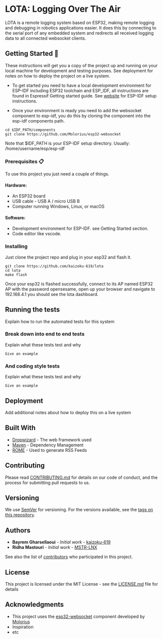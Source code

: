 # LOTA: Logging Over The Air

LOTA is a remote logging system based on ESP32, making remote logging and debugging in robotics applications easier. It does this by connecting to the serial port of any embedded system and redirects all received logging data to all connected websocket clients.

## Getting Started 🚀

These instructions will get you a copy of the project up and running on your local machine for development and testing purposes. See deployment for notes on how to deploy the project on a live system.

* To get started you need to have a local development environment for ESP-IDF including ESP32 toolchain and ESP_IDF, all instructions are found in Espressif Getting started guide.
See [website](https://docs.espressif.com/projects/esp-idf/en/latest/get-started/) for ESP-IDF setup instructions.

* Once your environment is ready you need to add the websocket component to esp-idf, you do this by cloning the component into the esp-idf components path.

```
cd $IDF_PATH/components
git clone https://github.com/Molorius/esp32-websocket
```

Note that $IDF_PATH is your ESP-IDF setup directory.
Usually: /home/username/esp/esp-idf

### Prerequisites 📋

To use this project you just need a couple of things.

#### Hardware:

* An ESP32 board
* USB cable - USB A / micro USB B
* Computer running Windows, Linux, or macOS

#### Software:

* Development environment for ESP-IDF. see Getting Started section.
* Code editor like vscode.

### Installing

Just clone the project repo and plug in your esp32 and flash it.

```
git clone https://github.com/kaizoku-619/lota
cd lota
make flash
```

Once your esp32 is flashed successfully, connect to its AP named ESP32 AP with the password opensesame, open up your browser and navigate to 192.168.4.1 you should see the lota dashboard.

## Running the tests

Explain how to run the automated tests for this system

### Break down into end to end tests

Explain what these tests test and why

```
Give an example
```

### And coding style tests

Explain what these tests test and why

```
Give an example
```

## Deployment

Add additional notes about how to deploy this on a live system

## Built With

* [Dropwizard](http://www.dropwizard.io/1.0.2/docs/) - The web framework used
* [Maven](https://maven.apache.org/) - Dependency Management
* [ROME](https://rometools.github.io/rome/) - Used to generate RSS Feeds

## Contributing

Please read [CONTRIBUTING.md](https://gist.github.com/PurpleBooth/b24679402957c63ec426) for details on our code of conduct, and the process for submitting pull requests to us.

## Versioning

We use [SemVer](http://semver.org/) for versioning. For the versions available, see the [tags on this repository](https://github.com/your/project/tags). 

## Authors

* **Bayrem Gharsellaoui** - *Initial work* - [kaizoku-619](https://github.com/kaizoku-619)
* **Ridha Mastouri** - *Initial work* - [MSTR-LNX](https://github.com/MSTR-LNX)

See also the list of [contributors](https://github.com/your/project/contributors) who participated in this project.

## License

This project is licensed under the MIT License - see the [LICENSE.md](LICENSE.md) file for details

## Acknowledgments

* This project uses the [esp32-websocket](https://github.com/Molorius/esp32-websocket) component developed by [Molorius](https://github.com/Molorius)
* Inspiration
* etc
